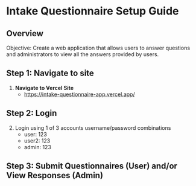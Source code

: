 # Intake Questionnaire Setup Guide

## Overview
Objective: Create a web application that allows users to answer questions and administrators
to view all the answers provided by users.

## Step 1: Navigate to site
1. **Navigate to Vercel Site**
   - https://intake-questionnaire-app.vercel.app/

## Step 2: Login
2. Login using 1 of 3 accounts username/password combinations
   - user: 123
   - user2: 123
   - admin: 123

## Step 3: Submit Questionnaires (User) and/or View Responses (Admin)


